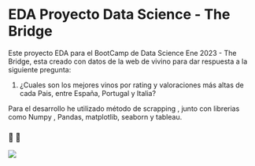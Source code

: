 # EDA Proyecto Data Science - The Bridge
 Este proyecto EDA para el BootCamp de Data Science Ene 2023 - The Bridge, esta creado con datos de la web de vivino para dar respuesta a la siguiente pregunta:

1. ¿Cuales son los mejores vinos por rating y valoraciones más altas de cada Pais, entre España, Portugal y Italia?
    
Para el desarrollo he utilizado método de scrapping , junto con librerias como Numpy , Pandas,  matplotlib, seaborn y tableau.


###  🍷 🍇
<img src="/assets/viñedo%202.jpg" >
  


